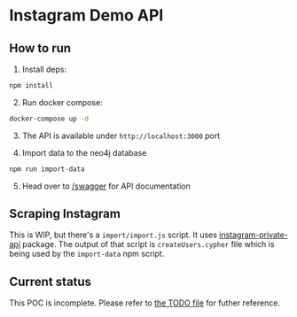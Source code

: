 # Instagram Demo API

## How to run

1. Install deps:

```sh
npm install
```

2. Run docker compose:

```sh
docker-compose up -d
```

3. The API is available under `http://localhost:3000` port

4. Import data to the neo4j database

```sh
npm run import-data
```

5. Head over to [/swagger](http://localhost:3000/swagger) for API documentation

## Scraping Instagram

This is WIP, but there's a `import/import.js` script. It uses [instagram-private-api](https://github.com/dilame/instagram-private-api) package.
The output of that script is `createUsers.cypher` file which is being used by the `import-data` npm script.

## Current status

This POC is incomplete. Please refer to [the TODO file](TODO.md) for futher reference.
